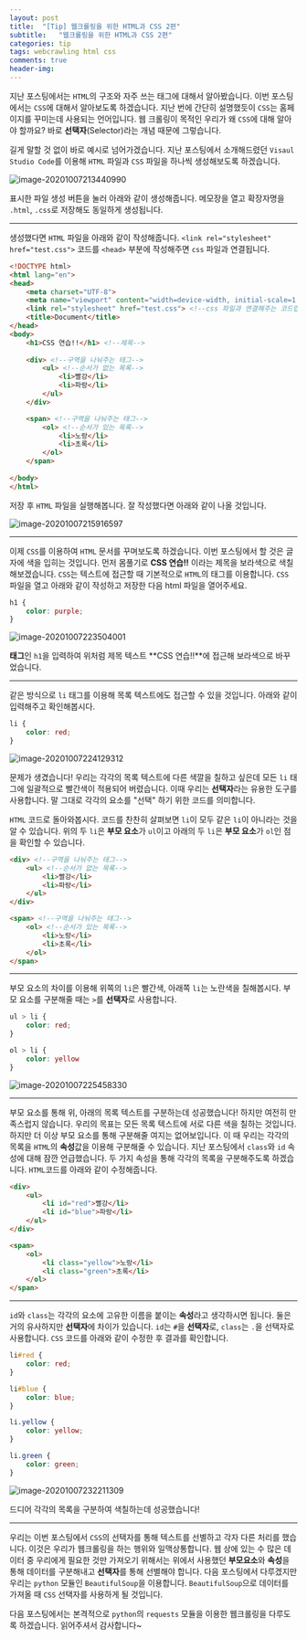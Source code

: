```yaml
---
layout: post
title:  "[Tip] 웹크롤링을 위한 HTML과 CSS 2편"
subtitle:   "웹크롤링을 위한 HTML과 CSS 2편"
categories: tip
tags: webcrawling html css
comments: true
header-img:
---
```












지난 포스팅에서는 `HTML`의 구조와 자주 쓰는 태그에 대해서 알아봤습니다. 이번 포스팅에서는 `CSS`에 대해서 알아보도록 하겠습니다. 지난 번에 간단히 설명했듯이 `CSS`는 홈페이지를 꾸미는데 사용되는 언어입니다. 웹 크롤링이 목적인 우리가 왜 `CSS`에 대해 알아야 할까요? 바로 **선택자**(Selector)라는 개념 때문에 그렇습니다.

길게 말할 것 없이 바로 예시로 넘어가겠습니다. 지난 포스팅에서 소개해드렸던 `Visaul Studio Code`를 이용해 `HTML` 파일과 `CSS` 파일을 하나씩 생성해보도록 하겠습니다.



![image-20201007213440990](2020-10-05-Tip-Tip-html_css1.assets/image-20201007213440990.png)

표시한 파일 생성 버튼을 눌러 아래와 같이 생성해줍니다. 메모장을 열고 확장자명을 `.html`, `.css`로 저장해도 동일하게 생성됩니다.

---

생성했다면 `HTML` 파일을 아래와 같이 작성해줍니다. `<link rel="stylesheet" href="test.css">` 코드를 `<head>` 부분에 작성해주면 `css` 파일과 연결됩니다. 

```html
<!DOCTYPE html>
<html lang="en">
<head>
    <meta charset="UTF-8">
    <meta name="viewport" content="width=device-width, initial-scale=1.0">
    <link rel="stylesheet" href="test.css"> <!--css 파일과 연결해주는 코드입니다.-->
    <title>Document</title>
</head>
<body>
	<h1>CSS 연습!!</h1> <!--제목-->
    
    <div> <!--구역을 나눠주는 태그-->
        <ul> <!--순서가 없는 목록-->
            <li>빨강</li>
            <li>파랑</li>
        </ul>
    </div>

    <span> <!--구역을 나눠주는 태그-->
        <ol> <!--순서가 있는 목록-->
            <li>노랑</li>
            <li>초록</li>
        </ol>
    </span>
    
</body>
</html>
```

저장 후 `HTML` 파일을 실행해봅니다. 잘 작성했다면 아래와 같이 나올 것입니다.

![image-20201007215916597](2020-10-05-Tip-Tip-html_css1.assets/image-20201007215916597.png)

---

이제 `CSS`를 이용하여 `HTML` 문서를 꾸며보도록 하겠습니다. 이번 포스팅에서 할 것은 글자에 색을 입히는 것입니다. 먼저 몸풀기로 **CSS 연습!!** 이라는 제목을 보라색으로 색칠해보겠습니다. `CSS`는 텍스트에 접근할 때 기본적으로 `HTML`의 태그를 이용합니다. `CSS` 파일을 열고 아래와 같이 작성하고 저장한 다음 html 파일을 열어주세요.

```css
h1 {
    color: purple;
}
```

![image-20201007223504001](2020-10-05-Tip-Tip-html_css1.assets/image-20201007223504001.png)

**태그**인 `h1`을 입력하여 위처럼 제목 텍스트 **CSS 연습!!**에 접근해 보라색으로 바꾸었습니다. 

---

같은 방식으로 `li` 태그를 이용해 목록 텍스트에도 접근할 수 있을 것입니다. 아래와 같이 입력해주고 확인해봅시다.

```css
li {
    color: red;
}
```

![image-20201007224129312](2020-10-05-Tip-Tip-html_css1.assets/image-20201007224129312.png)

문제가 생겼습니다! 우리는 각각의 목록 텍스트에 다른 색깔을 칠하고 싶은데 모든 `li` 태그에 일괄적으로 빨간색이 적용되어 버렸습니다. 이때 우리는 **선택자**라는 유용한 도구를 사용합니다. 말 그대로 각각의 요소를 "선택" 하기 위한 코드를 의미합니다.

`HTML` 코드로 돌아와봅시다. 코드를 찬찬히 살펴보면 `li`이 모두 같은 `li`이 아니라는 것을 알 수 있습니다. 위의 두 `li`은 **부모 요소**가 `ul`이고 아래의 두 `li`은 **부모 요소**가 `ol`인 점을 확인할 수 있습니다.

```html
<div> <!--구역을 나눠주는 태그-->
    <ul> <!--순서가 없는 목록-->
        <li>빨강</li>
        <li>파랑</li>
    </ul>
</div>

<span> <!--구역을 나눠주는 태그-->
    <ol> <!--순서가 있는 목록-->
        <li>노랑</li>
        <li>초록</li>
    </ol>
</span>
```

---

부모 요소의 차이를 이용해 위쪽의 `li`은 빨간색, 아래쪽 `li`는 노란색을 칠해봅시다. 부모 요소를 구분해줄 때는 `>`를 **선택자**로 사용합니다.

```css
ul > li {
    color: red;
}

ol > li {
    color: yellow
}
```

![image-20201007225458330](2020-10-05-Tip-Tip-html_css1.assets/image-20201007225458330.png)

---

부모 요소를 통해 위, 아래의 목록 텍스트를 구분하는데 성공했습니다! 하지만 여전히 만족스럽지 않습니다. 우리의 목표는 모든 목록 텍스트에 서로 다른 색을 칠하는 것입니다. 하지만 더 이상 부모 요소를 통해 구분해줄 여지는 없어보입니다. 이 때 우리는 각각의 목록을 `HTML`의 **속성**값을 이용해 구분해줄 수 있습니다. 지난 포스팅에서 `class`와 `id` 속성에 대해 잠깐 언급했습니다. 두 가지 속성을 통해 각각의 목록을 구분해주도록 하겠습니다. `HTML`코드를 아래와 같이 수정해줍니다.

```HTML
<div>
    <ul>
        <li id="red">빨강</li>
        <li id="blue">파랑</li>
    </ul>
</div>

<span>
    <ol> 
        <li class="yellow">노랑</li>
        <li class="green">초록</li>
    </ol>
</span>
```

---

`id`와 `class`는 각각의 요소에 고유한 이름을 붙이는 **속성**라고 생각하시면 됩니다. 둘은 거의 유사하지만 **선택자**에 차이가 있습니다. `id`는  `#`을 **선택자**로, `class`는 `.`을 선택자로 사용합니다. `CSS` 코드를 아래와 같이 수정한 후 결과를 확인합니다.

```css
li#red {
    color: red;
}

li#blue {
    color: blue;
}

li.yellow {
    color: yellow;
}

li.green {
    color: green;
}
```

![image-20201007232211309](2020-10-05-Tip-Tip-html_css1.assets/image-20201007232211309.png)

드디어 각각의 목록을 구분하여 색칠하는데 성공했습니다!

---

우리는 이번 포스팅에서 `CSS`의 선택자를 통해 텍스트를 선별하고 각자 다른 처리를 했습니다. 이것은 우리가 웹크롤링을 하는 행위와 일맥상통합니다. 웹 상에 있는 수 많은 데이터 중 우리에게 필요한 것만 가져오기 위해서는 위에서 사용했던 **부모요소**와 **속성**을 통해 데이터를 구분해내고 **선택자**를 통해 선별해야 합니다. 다음 포스팅에서 다루겠지만 우리는 `python` 모듈인 `BeautifulSoup`을 이용합니다. `BeautifulSoup`으로 데이터를 가져올 때 `CSS` 선택자를 사용하게 될 것입니다.

다음 포스팅에서는 본격적으로 `python`의 `requests` 모듈을 이용한 웹크롤링을 다루도록 하겠습니다. 읽어주셔서 감사합니다~